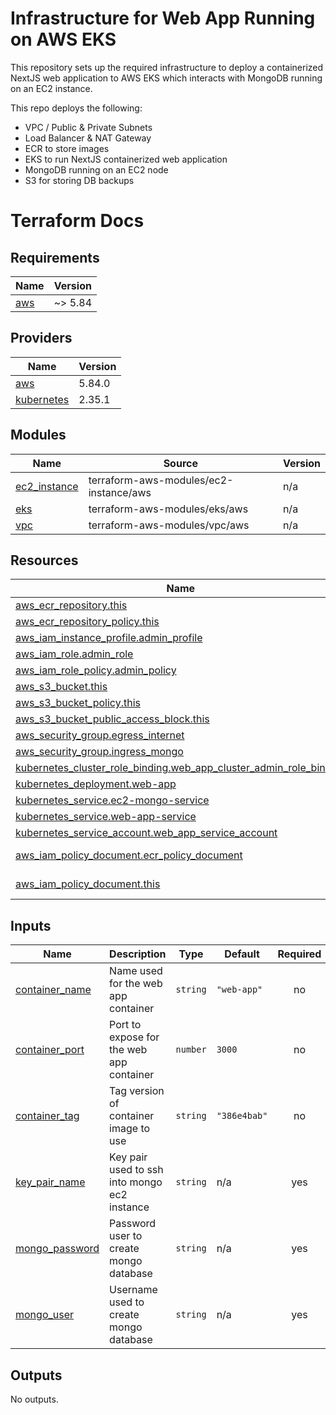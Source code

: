 # Infrastructure for Web App Running on AWS EKS

This repository sets up the required infrastructure to deploy a containerized NextJS web application to AWS EKS which interacts with MongoDB running on an EC2 instance.

This repo deploys the following:

- VPC / Public & Private Subnets
- Load Balancer & NAT Gateway
- ECR to store images
- EKS to run NextJS containerized web application
- MongoDB running on an EC2 node
- S3 for storing DB backups



# Terraform Docs

## Requirements

| Name                                                   | Version |
| ------------------------------------------------------ | ------- |
| <a name="requirement_aws"></a> [aws](#requirement_aws) | ~> 5.84 |

## Providers

| Name                                                                  | Version |
| --------------------------------------------------------------------- | ------- |
| <a name="provider_aws"></a> [aws](#provider_aws)                      | 5.84.0  |
| <a name="provider_kubernetes"></a> [kubernetes](#provider_kubernetes) | 2.35.1  |

## Modules

| Name                                                                    | Source                                 | Version |
| ----------------------------------------------------------------------- | -------------------------------------- | ------- |
| <a name="module_ec2_instance"></a> [ec2_instance](#module_ec2_instance) | terraform-aws-modules/ec2-instance/aws | n/a     |
| <a name="module_eks"></a> [eks](#module_eks)                            | terraform-aws-modules/eks/aws          | n/a     |
| <a name="module_vpc"></a> [vpc](#module_vpc)                            | terraform-aws-modules/vpc/aws          | n/a     |

## Resources

| Name                                                                                                                                                                          | Type        |
| ----------------------------------------------------------------------------------------------------------------------------------------------------------------------------- | ----------- |
| [aws_ecr_repository.this](https://registry.terraform.io/providers/hashicorp/aws/latest/docs/resources/ecr_repository)                                                         | resource    |
| [aws_ecr_repository_policy.this](https://registry.terraform.io/providers/hashicorp/aws/latest/docs/resources/ecr_repository_policy)                                           | resource    |
| [aws_iam_instance_profile.admin_profile](https://registry.terraform.io/providers/hashicorp/aws/latest/docs/resources/iam_instance_profile)                                    | resource    |
| [aws_iam_role.admin_role](https://registry.terraform.io/providers/hashicorp/aws/latest/docs/resources/iam_role)                                                               | resource    |
| [aws_iam_role_policy.admin_policy](https://registry.terraform.io/providers/hashicorp/aws/latest/docs/resources/iam_role_policy)                                               | resource    |
| [aws_s3_bucket.this](https://registry.terraform.io/providers/hashicorp/aws/latest/docs/resources/s3_bucket)                                                                   | resource    |
| [aws_s3_bucket_policy.this](https://registry.terraform.io/providers/hashicorp/aws/latest/docs/resources/s3_bucket_policy)                                                     | resource    |
| [aws_s3_bucket_public_access_block.this](https://registry.terraform.io/providers/hashicorp/aws/latest/docs/resources/s3_bucket_public_access_block)                           | resource    |
| [aws_security_group.egress_internet](https://registry.terraform.io/providers/hashicorp/aws/latest/docs/resources/security_group)                                              | resource    |
| [aws_security_group.ingress_mongo](https://registry.terraform.io/providers/hashicorp/aws/latest/docs/resources/security_group)                                                | resource    |
| [kubernetes_cluster_role_binding.web_app_cluster_admin_role_binding](https://registry.terraform.io/providers/hashicorp/kubernetes/latest/docs/resources/cluster_role_binding) | resource    |
| [kubernetes_deployment.web-app](https://registry.terraform.io/providers/hashicorp/kubernetes/latest/docs/resources/deployment)                                                | resource    |
| [kubernetes_service.ec2-mongo-service](https://registry.terraform.io/providers/hashicorp/kubernetes/latest/docs/resources/service)                                            | resource    |
| [kubernetes_service.web-app-service](https://registry.terraform.io/providers/hashicorp/kubernetes/latest/docs/resources/service)                                              | resource    |
| [kubernetes_service_account.web_app_service_account](https://registry.terraform.io/providers/hashicorp/kubernetes/latest/docs/resources/service_account)                      | resource    |
| [aws_iam_policy_document.ecr_policy_document](https://registry.terraform.io/providers/hashicorp/aws/latest/docs/data-sources/iam_policy_document)                             | data source |
| [aws_iam_policy_document.this](https://registry.terraform.io/providers/hashicorp/aws/latest/docs/data-sources/iam_policy_document)                                            | data source |

## Inputs

| Name                                                                        | Description                                  | Type     | Default      | Required |
| --------------------------------------------------------------------------- | -------------------------------------------- | -------- | ------------ | :------: |
| <a name="input_container_name"></a> [container_name](#input_container_name) | Name used for the web app container          | `string` | `"web-app"`  |    no    |
| <a name="input_container_port"></a> [container_port](#input_container_port) | Port to expose for the web app container     | `number` | `3000`       |    no    |
| <a name="input_container_tag"></a> [container_tag](#input_container_tag)    | Tag version of container image to use        | `string` | `"386e4bab"` |    no    |
| <a name="input_key_pair_name"></a> [key_pair_name](#input_key_pair_name)    | Key pair used to ssh into mongo ec2 instance | `string` | n/a          |   yes    |
| <a name="input_mongo_password"></a> [mongo_password](#input_mongo_password) | Password user to create mongo database       | `string` | n/a          |   yes    |
| <a name="input_mongo_user"></a> [mongo_user](#input_mongo_user)             | Username used to create mongo database       | `string` | n/a          |   yes    |

## Outputs

No outputs.

<!-- END_TF_DOCS -->
